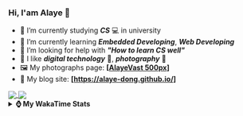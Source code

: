 ### Hi, **I'am Alaye** 👋

- 📖 I’m currently studying ***CS*** 💻 in university
- 🌱 I’m currently learning ***Embedded Developing***, ***Web Developing***
- 🤔 I’m looking for help with ***"How to learn CS well"***
- 🤩 I like ***digital technology*** 📱, ***photography*** 📸
- 🖼️ My photographs page: **[[AlayeVast 500px](https://500px.com.cn/AlayeVast)]**
- 📰 My blog site: **[https://alaye-dong.github.io/]**

<!--
[![Alaye's GitHub stats](https://github-readme-stats.vercel.app/api?username=Alaye-Dong&custom_title=Alaye%20Dong`s%20GitHub%20stats&show_icons=true&rank_icon=percentile&theme=transparent&include_all_commits=true&count_private=true)](https://github.com/anuraghazra/github-readme-stats) 
[![Top Langs](https://github-readme-stats.vercel.app/api/top-langs/?username=Alaye-Dong\&layout=compact&theme=transparent)](https://github.com/anuraghazra/github-readme-stats)
-->
<a href="https://github.com/anuraghazra/github-readme-stats">
  <img height=190 align="center" src="https://github-readme-stats.vercel.app/api?username=Alaye-Dong&custom_title=Alaye%20Dong`s%20GitHub%20stats&show_icons=true&rank_icon=percentile&theme=transparent&count_private=true" />
</a>
<a href="https://github.com/anuraghazra/convoychat">
  <img height=190 align="center" src="https://github-readme-stats.vercel.app/api/top-langs/?username=Alaye-Dong&layout=compact&theme=transparent&langs_count=8&card_width=320" />
</a>

<div style="display:none"> 
  <img src="https://visitor-badge.laobi.icu/badge?page_id=Alaye-Dong.Alaye-Dong"/>
</div>

<details>	
  <summary><b> ⌚ My WakaTime Stats </b></summary>

<br />

<!--START_SECTION:waka-->
![Code Time](http://img.shields.io/badge/Code%20Time-24%20hrs%208%20mins-blue)

![Profile Views](http://img.shields.io/badge/Profile%20Views-147-blue)

![Lines of code](https://img.shields.io/badge/From%20Hello%20World%20I%27ve%20Written-742.3%20thousand%20lines%20of%20code-blue)

**🐱 My GitHub Data** 

> 📦 30.6 kB Used in GitHub's Storage 
 > 
> 🚫 Not Opted to Hire
 > 
> 📜 9 Public Repositories 
 > 
> 🔑 3 Private Repositories 
 > 
**I'm a Night 🦉** 

```text
🌞 Morning                45 commits          █░░░░░░░░░░░░░░░░░░░░░░░░   05.90 % 
🌆 Daytime                278 commits         █████████░░░░░░░░░░░░░░░░   36.44 % 
🌃 Evening                292 commits         ██████████░░░░░░░░░░░░░░░   38.27 % 
🌙 Night                  148 commits         █████░░░░░░░░░░░░░░░░░░░░   19.40 % 
```
📅 **I'm Most Productive on Sunday** 

```text
Monday                   114 commits         ████░░░░░░░░░░░░░░░░░░░░░   14.94 % 
Tuesday                  91 commits          ███░░░░░░░░░░░░░░░░░░░░░░   11.93 % 
Wednesday                94 commits          ███░░░░░░░░░░░░░░░░░░░░░░   12.32 % 
Thursday                 109 commits         ████░░░░░░░░░░░░░░░░░░░░░   14.29 % 
Friday                   76 commits          ██░░░░░░░░░░░░░░░░░░░░░░░   09.96 % 
Saturday                 96 commits          ███░░░░░░░░░░░░░░░░░░░░░░   12.58 % 
Sunday                   183 commits         ██████░░░░░░░░░░░░░░░░░░░   23.98 % 
```


📊 **This Week I Spent My Time On** 

```text
💬 Programming Languages: 
Markdown                 9 hrs 11 mins       ██████████░░░░░░░░░░░░░░░   38.06 % 
SCSS                     3 hrs 16 mins       ███░░░░░░░░░░░░░░░░░░░░░░   13.55 % 
C                        3 hrs 3 mins        ███░░░░░░░░░░░░░░░░░░░░░░   12.64 % 
JSON                     1 hr 45 mins        ██░░░░░░░░░░░░░░░░░░░░░░░   07.27 % 
CSS                      1 hr 37 mins        ██░░░░░░░░░░░░░░░░░░░░░░░   06.73 % 

🔥 Editors: 
VS Code                  24 hrs 8 mins       █████████████████████████   100.00 % 

🐱‍💻 Projects: 
alaye-dong.github.io     13 hrs 6 mins       ██████████████░░░░░░░░░░░   54.26 % 
SmartCar_BST_Epoilt      3 hrs 31 mins       ████░░░░░░░░░░░░░░░░░░░░░   14.57 % 
TypeScript_Study         2 hrs 31 mins       ███░░░░░░░░░░░░░░░░░░░░░░   10.43 % 
Shift2Modern             2 hrs 6 mins        ██░░░░░░░░░░░░░░░░░░░░░░░   08.74 % 
lib                      1 hr 24 mins        █░░░░░░░░░░░░░░░░░░░░░░░░   05.83 % 
```

**I Mostly Code in C** 

```text
C                        7 repos             █████████████░░░░░░░░░░░░   53.85 % 
C++                      2 repos             ████░░░░░░░░░░░░░░░░░░░░░   15.38 % 
SCSS                     1 repo              ██░░░░░░░░░░░░░░░░░░░░░░░   07.69 % 
Python                   1 repo              ██░░░░░░░░░░░░░░░░░░░░░░░   07.69 % 
TypeScript               1 repo              ██░░░░░░░░░░░░░░░░░░░░░░░   07.69 % 
```



**Timeline**

![Lines of Code chart](https://raw.githubusercontent.com/Alaye-Dong/Alaye-Dong/main/assets/bar_graph.png)


 Last Updated on 25/07/2024 18:39:34 UTC
<!--END_SECTION:waka-->

</details>
